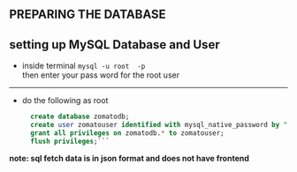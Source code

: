 ## PREPARING THE DATABASE

setting up MySQL Database and User
---
 - inside terminal
		 `mysql -u root  -p `	
		then enter your pass word for the root user
---
- do the following as root 

  ```sql
    create database zomatodb;
    create user zomatouser identified with mysql_native_password by "zomatopass";
    grant all privileges on zomatodb.* to zomatouser;
    flush privileges;```

**note: sql fetch data is in json format and does not have frontend** 